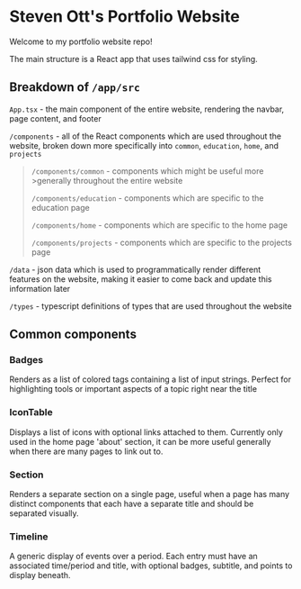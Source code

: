 # Steven Ott's Portfolio Website

Welcome to my portfolio website repo!

The main structure is a React app that uses tailwind css for styling.

## Breakdown of `/app/src`

`App.tsx` - the main component of the entire website, rendering the navbar, page content, and footer

`/components` - all of the React components which are used throughout the website, broken down more specifically into `common`, `education`, `home`, and `projects`

> `/components/common` - components which might be useful more >generally throughout the entire website
>
> `/components/education` - components which are specific to the education page
>
> `/components/home` - components which are specific to the home page
>
> `/components/projects` - components which are specific to the projects page

`/data` - json data which is used to programmatically render different features on the website, making it easier to come back and update this information later

`/types` - typescript definitions of types that are used throughout the website

## Common components

### Badges

Renders as a list of colored tags containing a list of input strings. Perfect for highlighting tools or important aspects of a topic right near the title

### IconTable

Displays a list of icons with optional links attached to them. Currently only used in the home page 'about' section, it can be more useful generally when there are many pages to link out to.

### Section

Renders a separate section on a single page, useful when a page has many distinct components that each have a separate title and should be separated visually.

### Timeline

A generic display of events over a period. Each entry must have an associated time/period and title, with optional badges, subtitle, and points to display beneath.
